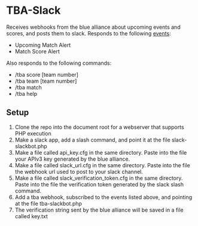# TBA-Slack
Receives webhooks from the blue alliance about upcoming events and scores, and posts them to slack.
Responds to the following [events](https://www.thebluealliance.com/apidocs/webhooks):
- Upcoming Match Alert
- Match Score Alert

Also responds to the following commands:
- /tba score [team number]
- /tba team [team number]
- /tba match
- /tba help

## Setup
1. Clone the repo into the document root for a webserver that supports PHP execution
2. Make a slack app, add a slash command, and point it at the file slack-slackbot.php
3. Make a file called api_key.cfg in the same directory. Paste into the file your APIv3 key generated by the blue alliance.
4. Make a file called slack_url.cfg in the same directory. Paste into the file the webhook url used to post to your slack channel.
5. Make a file called slack_verification_token.cfg in the same directory. Paste into the file the verification token generated by the slack slash command.
6. Add a tba webhook, subscribed to the events listed above, and pointing at the file tba-slackbot.php
7. The verification string sent by the blue alliance will be saved in a file called key.txt
